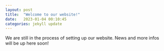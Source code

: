 ```yaml
---
layout: post
title:  "Welcome to our website!"
date:   2023-01-04 00:10:45
categories: jekyll update
---
```


We are still in the process of setting up our website. News and more infos will be up here soon!